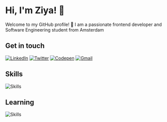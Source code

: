 # Hi, I'm Ziya! 👋

Welcome to my GitHub profile! 🌟
I am a passionate frontend developer and Software Engineering student from Amsterdam

## Get in touch
[![LinkedIn](https://skillicons.dev/icons?i=linkedin)](https://www.linkedin.com/in/ziyasensoy)
[![Twitter](https://skillicons.dev/icons?i=twitter)](https://x.com/ziyasensoy)
[![Codepen](https://skillicons.dev/icons?i=codepen)](https://codepen.com/ziyasensoy)
[![Gmail](https://skillicons.dev/icons?i=gmail)](mailto:zcsensoy@gmail.com)

## Skills
![Skills](https://skillicons.dev/icons?i=java,js,html,css,bootstrap,wordpress,mysql,git,figma)

## Learning
![Skills](https://skillicons.dev/icons?i=ts,react,vite,tailwind,sass)


